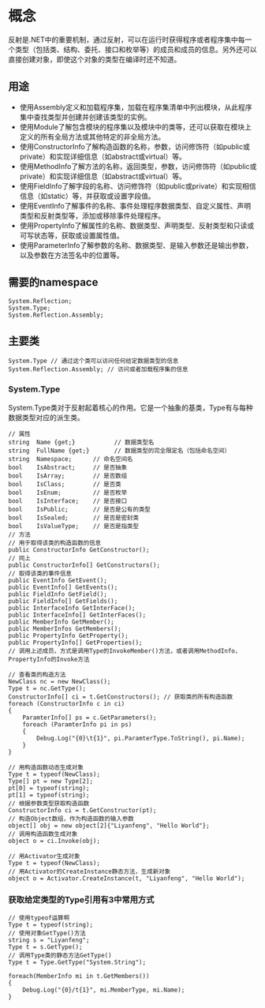 # 概念

反射是.NET中的重要机制，通过反射，可以在运行时获得程序或者程序集中每一个类型（包括类、结构、委托、接口和枚举等）的成员和成员的信息。另外还可以直接创建对象，即使这个对象的类型在编译时还不知道。

## 用途

- 使用Assembly定义和加载程序集，加载在程序集清单中列出模块，从此程序集中查找类型并创建并创建该类型的实例。
- 使用Module了解包含模块的程序集以及模块中的类等，还可以获取在模块上定义的所有全局方法或其他特定的非全局方法。
- 使用ConstructorInfo了解构造函数的名称，参数，访问修饰符（如public或private）和实现详细信息（如abstract或virtual）等。
- 使用MethodInfo了解方法的名称，返回类型，参数，访问修饰符（如public或private）和实现详细信息（如abstract或virtual）等。
- 使用FieldInfo了解字段的名称、访问修饰符（如public或private）和实现相信信息（如static）等，并获取或设置字段值。
- 使用EventInfo了解事件的名称、事件处理程序数据类型、自定义属性、声明类型和反射类型等，添加或移除事件处理程序。
- 使用PropertyInfo了解属性的名称、数据类型、声明类型、反射类型和只读或可写状态等，获取或设置属性值。
- 使用ParameterInfo了解参数的名称、数据类型、是输入参数还是输出参数，以及参数在方法签名中的位置等。

## 需要的namespace

    System.Reflection;
    System.Type;
    System.Reflection.Assembly;

## 主要类

    System.Type // 通过这个类可以访问任何给定数据类型的信息
    System.Reflection.Assembly; // 访问或者加载程序集的信息

### System.Type

System.Type类对于反射起着核心的作用。它是一个抽象的基类，Type有与每种数据类型对应的派生类。
```CSharp
// 属性
string  Name {get;}           // 数据类型名
string  FullName {get;}       // 数据类型的完全限定名（包括命名空间）
string  Namespace;      // 命名空间名
bool    IsAbstract;     // 是否抽象
bool    IsArray;        // 是否数组
bool    IsClass;        // 是否类
bool    IsEnum;         // 是否枚举
bool    IsInterface;    // 是否接口
bool    IsPublic;       // 是否是公有的类型
bool    IsSealed;       // 是否是密封类
bool    IsValueType;    // 是否是指类型
// 方法
// 用于取得该类的构造函数的信息
public ConstructorInfo GetConstructor();
// 同上
public ConstructorInfo[] GetConstructors();
// 取得该类的事件信息
public EventInfo GetEvent();
public EventInfo[] GetEvents();
public FieldInfo GetField();
public FieldInfo[] GetFields();
public InterfaceInfo GetInterFace();
public InterfaceInfo[] GetInterFaces();
public MemberInfo GetMember();
public MemberInfos GetMembers();
public PropertyInfo GetProperty();
public PropertyInfo[] GetProperties();
// 调用上述成员，方式是调用Type的InvokeMember()方法，或者调用MethodInfo，PropertyInfo的Invoke方法
```

```CSharp
// 查看类的构造方法
NewClass nc = new NewClass();
Type t = nc.GetType();
ConstructorInfo[] ci = t.GetConstructors(); // 获取类的所有构造函数
foreach (ConstructorInfo c in ci)
{
    ParamterInfo[] ps = c.GetParameters();
    foreach (ParamterInfo pi in ps)
    {
        Debug.Log("{0}\t{1}", pi.ParamterType.ToString(), pi.Name);
    }
}
```

```CSharp
// 用构造函数动态生成对象
Type t = typeof(NewClass);
Type[] pt = new Type[2];
pt[0] = typeof(string);
pt[1] = typeof(string);
// 根据参数类型获取构造函数
ConstructorInfo ci = t.GetConstructor(pt);
// 构造Object数组，作为构造函数的输入参数
object[] obj = new object[2]{"Liyanfeng", "Hello World"};
// 调用构造函数生成对象
object o = ci.Invoke(obj);
```

```CSharp
// 用Activator生成对象
Type t = typeof(NewClass);
// 用Activator的CreateInstance静态方法，生成新对象
object o = Activator.CreateInstance(t, "Liyanfeng", "Hello World");
```

### 获取给定类型的Type引用有3中常用方式

```CSharp
// 使用typeof运算啊
Type t = typeof(string);
// 使用对象GetType()方法
string s = "Liyanfeng";
Type t = s.GetType();
// 调用Type类的静态方法GetType()
Type t = Type.GetType("System.String");

foreach(MemberInfo mi in t.GetMembers())
{
    Debug.Log("{0}/t{1}", mi.MemberType, mi.Name);
}
```